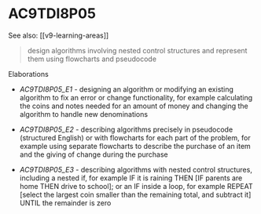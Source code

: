 
# AC9TDI8P05 

See also: [[v9-learning-areas]]

> design algorithms involving nested control structures and represent them using flowcharts and pseudocode

Elaborations


- _AC9TDI8P05_E1_ - designing an algorithm or modifying an existing algorithm to fix an error or change functionality, for example calculating the coins and notes needed for an amount of money and changing the algorithm to handle new denominations

- _AC9TDI8P05_E2_ - describing algorithms precisely in pseudocode (structured English) or with flowcharts for each part of the problem, for example using separate flowcharts to describe the purchase of an item and the giving of change during the purchase

- _AC9TDI8P05_E3_ - describing algorithms with nested control structures, including a nested if, for example IF it is raining THEN [IF parents are home THEN drive to school]; or an IF inside a loop, for example REPEAT [select the largest coin smaller than the remaining total, and subtract it] UNTIL the remainder is zero
